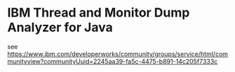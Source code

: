 # IBM Thread and Monitor Dump Analyzer for Java
see https://www.ibm.com/developerworks/community/groups/service/html/communityview?communityUuid=2245aa39-fa5c-4475-b891-14c205f7333c